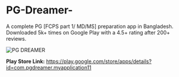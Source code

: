 # PG-Dreamer-
A complete PG [FCPS part 1/ MD/MS] preparation app in Bangladesh. Downloaded 5k+ times on Google Play with a 4.5+ rating after 200+ reviews.

![PG DREAMER](https://user-images.githubusercontent.com/53171337/227793710-adc2816c-99fd-42d2-be06-6ce3466a59f9.png)

**Play Store Link:** https://play.google.com/store/apps/details?id=com.pgdreamer.myapplication11

